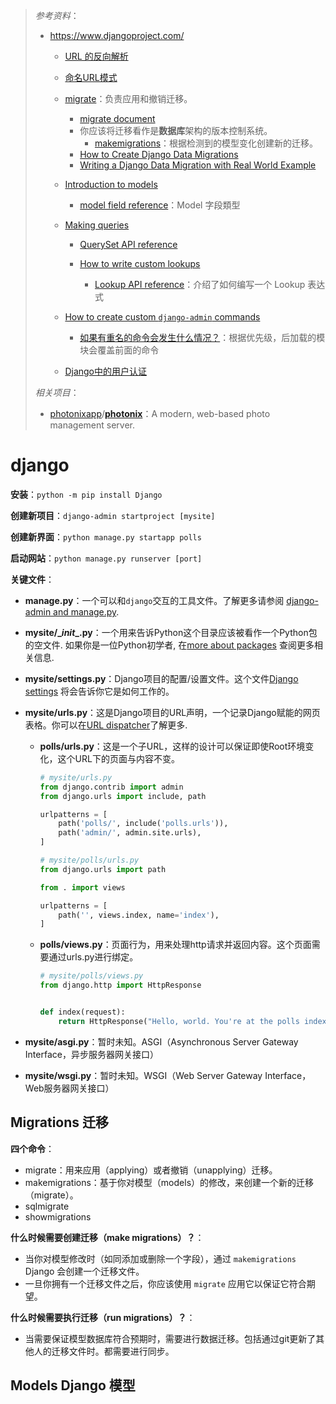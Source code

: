 > *参考资料*：
>
> - https://www.djangoproject.com/
>   - [URL 的反向解析](https://docs.djangoproject.com/zh-hans/4.0/topics/http/urls/#reverse-resolution-of-urls)
>   - [命名URL模式](https://docs.djangoproject.com/zh-hans/4.0/topics/http/urls/#naming-url-patterns-1)
>   - [migrate](https://docs.djangoproject.com/zh-hans/4.0/ref/django-admin/#django-admin-migrate)：负责应用和撤销迁移。
>     - [migrate document](https://docs.djangoproject.com/en/4.0/topics/migrations/#module-django.db.migrations)
>     - 你应该将迁移看作是**数据库**架构的版本控制系统。
>       - [makemigrations](https://docs.djangoproject.com/zh-hans/4.0/ref/django-admin/#django-admin-migrate)：根据检测到的模型变化创建新的迁移。
>     - [How to Create Django Data Migrations](https://simpleisbetterthancomplex.com/tutorial/2017/09/26/how-to-create-django-data-migrations.html)
>     - [Writing a Django Data Migration with Real World Example](https://dev.to/guin/writing-a-django-data-migration-with-real-world-example-40m)
>
>   - [Introduction to models](https://docs.djangoproject.com/en/4.0/topics/db/models/)
>     - [model field reference](https://docs.djangoproject.com/en/4.0/ref/models/fields/#model-field-types)：Model 字段類型
>
>   - [Making queries](https://docs.djangoproject.com/en/4.0/topics/db/queries/)
>     - [QuerySet API reference](https://docs.djangoproject.com/en/4.0/ref/models/querysets/)
>   
>     - [How to write custom lookups](https://docs.djangoproject.com/zh-hans/4.0/howto/custom-lookups/#how-to-write-custom-lookups)
>       - [Lookup API reference](https://docs.djangoproject.com/en/4.0/ref/models/lookups/)：介绍了如何编写一个 Lookup 表达式
>     
>   - [How to create custom `django-admin` commands](https://docs.djangoproject.com/en/4.0/howto/custom-management-commands/)
>     - [如果有重名的命令会发生什么情况？](https://stackoverflow.com/questions/29320103/if-multiple-django-apps-define-the-same-custom-management-command-which-is-used)：根据优先级，后加载的模块会覆盖前面的命令 
>   - [Django中的用户认证](https://docs.djangoproject.com/zh-hans/4.0/topics/auth/)
>
> *相关项目*：
>
> - [photonixapp](https://github.com/photonixapp)/**[photonix](https://github.com/photonixapp/photonix)**：A modern, web-based photo management server.

# django

**安装**：`python -m pip install Django`

**创建新项目**：`django-admin startproject [mysite]`

**创建新界面**：`python manage.py startapp polls`

**启动网站**：`python manage.py runserver [port]`

**关键文件**：

- **manage.py**：一个可以和`django`交互的工具文件。了解更多请参阅 [django-admin and manage.py](https://docs.djangoproject.com/en/4.0/ref/django-admin/).

- **mysite/\__init__.py**：一个用来告诉Python这个目录应该被看作一个Python包的空文件. 如果你是一位Python初学者, 在[more about packages](https://docs.python.org/3/tutorial/modules.html#tut-packages) 查阅更多相关信息.

- **mysite/settings.py**：Django项目的配置/设置文件。这个文件[Django settings](https://docs.djangoproject.com/en/4.0/topics/settings/) 将会告诉你它是如何工作的。

- **mysite/urls.py**：这是Django项目的URL声明，一个记录Django赋能的网页表格。你可以在[URL dispatcher](https://docs.djangoproject.com/en/4.0/topics/http/urls/)了解更多.

  - **polls/urls.py**：这是一个子URL，这样的设计可以保证即使Root环境变化，这个URL下的页面与内容不变。

    ```python
    # mysite/urls.py
    from django.contrib import admin
    from django.urls import include, path

    urlpatterns = [
        path('polls/', include('polls.urls')),
        path('admin/', admin.site.urls),
    ]
    ```

    ```python
    # mysite/polls/urls.py
    from django.urls import path

    from . import views

    urlpatterns = [
        path('', views.index, name='index'),
    ]
    ```

  - **polls/views.py**：页面行为，用来处理http请求并返回内容。这个页面需要通过urls.py进行绑定。

    ```python
    # mysite/polls/views.py
    from django.http import HttpResponse


    def index(request):
        return HttpResponse("Hello, world. You're at the polls index.")
    ```

- **mysite/asgi.py**：暂时未知。ASGI（Asynchronous Server Gateway Interface，异步服务器网关接口）

- **mysite/wsgi.py**：暂时未知。WSGI（Web Server Gateway Interface，Web服务器网关接口）



## Migrations 迁移

**四个命令**：

- migrate：用来应用（applying）或者撤销（unapplying）迁移。
- makemigrations：基于你对模型（models）的修改，来创建一个新的迁移（migrate）。
- sqlmigrate
- showmigrations

**什么时候需要创建迁移（make migrations）？**：

- 当你对模型修改时（如同添加或删除一个字段），通过 `makemigrations` Django 会创建一个迁移文件。
- 一旦你拥有一个迁移文件之后，你应该使用 `migrate` 应用它以保证它符合期望。

**什么时候需要执行迁移（run migrations）？**：

- 当需要保证模型数据库符合预期时，需要进行数据迁移。包括通过git更新了其他人的迁移文件时。都需要进行同步。



## Models Django 模型


